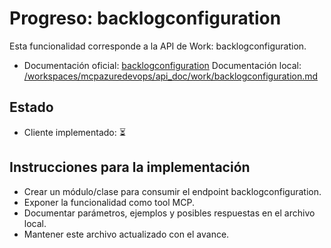 # Progreso: backlogconfiguration

Esta funcionalidad corresponde a la API de Work: backlogconfiguration.

- Documentación oficial: [backlogconfiguration](https://learn.microsoft.com/en-us/rest/api/azure/devops/work/backlogconfiguration?view=azure-devops-rest-7.2)
Documentación local: [/workspaces/mcpazuredevops/api_doc/work/backlogconfiguration.md](/workspaces/mcpazuredevops/api_doc/work/backlogconfiguration.md)
## Estado
- Cliente implementado: ⏳

## Instrucciones para la implementación
- Crear un módulo/clase para consumir el endpoint backlogconfiguration.
- Exponer la funcionalidad como tool MCP.
- Documentar parámetros, ejemplos y posibles respuestas en el archivo local.
- Mantener este archivo actualizado con el avance.
